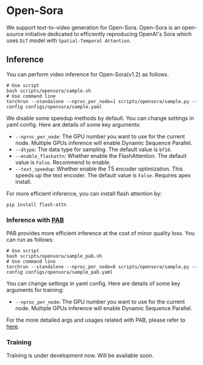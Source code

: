 # Open-Sora

We support text-to-video generation for Open-Sora. Open-Sora is an open-source initiative dedicated to efficiently reproducing OpenAI's Sora which uses `DiT` model with `Spatial-Temporal Attention`.


## Inference

You can perform video inference for Open-Sora(v1.2) as follows.

```shell
# Use script
bash scripts/opensora/sample.sh
# Use command line
torchrun --standalone --nproc_per_node=1 scripts/opensora/sample.py --config configs/opensora/sample.yaml
```

We disable some speedup methods by default. You can change settings in yaml config. Here are details of some key arguments:

- `--nproc_per_node`: The GPU number you want to use for the current node. Multiple GPUs inference will enable Dynamic Sequence Parallel.
- `--dtype`: The data type for sampling. The default value is `bf16`.
- `--enable_flashattn`: Whether enable the FlashAttention. The default value is `False`. Recommend to enable.
- `--text_speedup`: Whether enable the T5 encoder optimization. This speeds up the text encoder. The default value is `False`. Requires apex install.

For more efficient inference, you can install flash attention by:

```shell
pip install flash-attn
```

### Inference with [PAB](./docs/pab.md)

PAB provides more efficient inference at the cost of minor quality loss. You can run as follows:

```shell
# Use script
bash scripts/opensora/sample_pab.sh
# Use command line
torchrun --standalone --nproc_per_node=8 scripts/opensora/sample.py --config configs/opensora/sample_pab.yaml
```

You can change settings in yaml config. Here are details of some key arguments for training:

- `--nproc_per_node`: The GPU number you want to use for the current node. Multiple GPUs inference will enable Dynamic Sequence Parallel.

For the more detailed args and usages related with PAB, please refer to [here](./docs/pab.md).

### Training

Training is under development now. Will be available soon.
